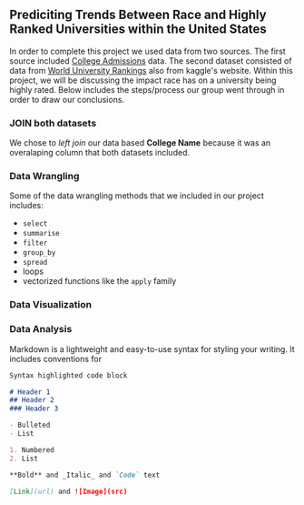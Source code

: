 ## Prediciting Trends Between Race and Highly Ranked Universities within the United States

In order to complete this project we used data from two sources. The first source included [College Admissions](https://www.kaggle.com/samsonqian/college-admissions) data. The second dataset consisted of data from [World University Rankings](https://www.kaggle.com/mylesoneill/world-university-rankings) also from kaggle's website. Within this project, we will be discussing the impact race has on a university being highly rated. Below includes the steps/process our group went through in order to draw our conclusions.

### JOIN both datasets
We chose to _left join_ our data based **College Name** because it was an overalaping column that both datasets included.

### Data Wrangling
Some of the data wrangling methods that we included in our project includes:
- `select`
- `summarise`
- `filter`
- `group_by`
- `spread`
- loops
- vectorized functions like the `apply` family

### Data Visualization

### Data Analysis

Markdown is a lightweight and easy-to-use syntax for styling your writing. It includes conventions for

```markdown
Syntax highlighted code block

# Header 1
## Header 2
### Header 3

- Bulleted
- List

1. Numbered
2. List

**Bold** and _Italic_ and `Code` text

[Link](url) and ![Image](src)
```
